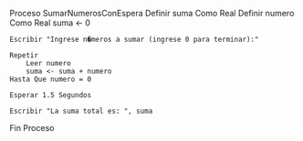 Proceso SumarNumerosConEspera
    Definir suma Como Real
    Definir numero Como Real
    suma <- 0  
	
    Escribir "Ingrese n�meros a sumar (ingrese 0 para terminar):"
	
    Repetir
        Leer numero 
        suma <- suma + numero  
    Hasta Que numero = 0 
	
    Esperar 1.5 Segundos
	
    Escribir "La suma total es: ", suma 
Fin Proceso
